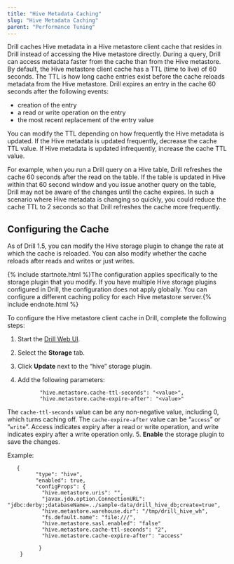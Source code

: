 ```yaml
---
title: "Hive Metadata Caching"
slug: "Hive Metadata Caching"
parent: "Performance Tuning"
---
```


Drill caches Hive metadata in a Hive metastore client cache that resides in Drill instead of accessing the Hive metastore directly. During a query, Drill can access metadata faster from the cache than from the Hive metastore. By default, the Hive metastore client cache has a TTL (time to live) of 60 seconds. The TTL is how long cache entries exist before the cache reloads metadata from the Hive metastore. Drill expires an entry in the cache 60 seconds after the following events:

*  creation of the entry
*  a read or write operation on the entry
*  the most recent replacement of the entry value

You can modify the TTL depending on how frequently the Hive metadata is updated. If the Hive metadata is updated frequently, decrease the cache TTL value. If Hive metadata is updated infrequently, increase the cache TTL value.

For example, when you run a Drill query on a Hive table, Drill refreshes the cache 60 seconds after the read on the table. If the table is updated in Hive within that 60 second window and you issue another query on the table, Drill may not be aware of the changes until the cache expires. In such a scenario where Hive metadata is changing so quickly, you could reduce the cache TTL to 2 seconds so that Drill refreshes the cache more frequently.

## Configuring the Cache

As of Drill 1.5, you can modify the Hive storage plugin to change the rate at which the cache is reloaded. You can also modify whether the cache reloads after reads and writes or just writes.

{% include startnote.html %}The configuration applies specifically to the storage plugin that you modify. If you have multiple Hive storage plugins configured in Drill, the configuration does not apply globally. You can configure a different caching policy for each Hive metastore server.{% include endnote.html %}

To configure the Hive metastore client cache in Drill, complete the following steps:

1. Start the [Drill Web UI]({{site.baseurl}}/docs/starting-the-web-console/).
2. Select the **Storage** tab.
3. Click **Update** next to the “hive” storage plugin.
4. Add the following parameters:

              "hive.metastore.cache-ttl-seconds": "<value>",
              "hive.metastore.cache-expire-after": "<value>"
The `cache-ttl-seconds` value can be any non-negative value, including 0, which turns caching off. The `cache-expire-after` value can be “`access`” or “`write`”. Access indicates expiry after a read or write operation, and write indicates expiry after a write operation only.
5. **Enable** the storage plugin to save the changes.

Example:

       {
             "type": "hive",
             "enabled": true,
             "configProps": {
               "hive.metastore.uris": "",
               "javax.jdo.option.ConnectionURL": "jdbc:derby:;databaseName=../sample-data/drill_hive_db;create=true",
               "hive.metastore.warehouse.dir": "/tmp/drill_hive_wh",
               "fs.default.name": "file:///",
               "hive.metastore.sasl.enabled": "false"
        	   "hive.metastore.cache-ttl-seconds": "2",
               "hive.metastore.cache-expire-after": "access"

         	  }
       	}
